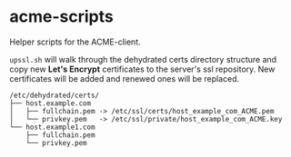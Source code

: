 # acme-scripts
Helper scripts for the ACME-client.

`upssl.sh` will walk through the dehydrated certs directory structure and copy new **Let's Encrypt** certificates to the server's ssl repository. New certificates will be added and renewed ones will be replaced.

    /etc/dehydrated/certs/
    ├── host.example.com
    │   ├── fullchain.pem -> /etc/ssl/certs/host_example_com_ACME.pem
    │   └── privkey.pem   -> /etc/ssl/private/host_example_com_ACME.key
    └── host.example1.com
        ├── fullchain.pem
        └── privkey.pem
